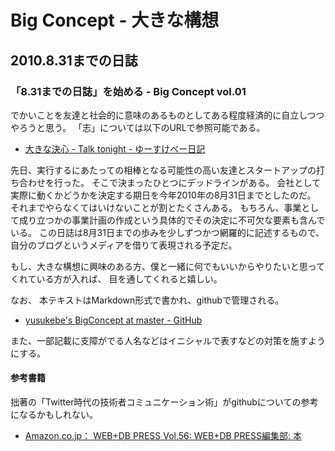 
# Big Concept - 大きな構想

## 2010.8.31までの日誌

### 「8.31までの日誌」を始める - Big Concept vol.01

でかいことを友達と社会的に意味のあるものとしてある程度経済的に自立しつつやろうと思う。
「志」については以下のURLで参照可能である。

- [大きな決心 - Talk tonight - ゆーすけべー日記](http://yusukebe.com/archives/10/05/03/045410.html "大きな決心 - Talk tonight - ゆーすけべー日記")

先日、実行するにあたっての相棒となる可能性の高い友達とスタートアップの打ち合わせを行った。
そこで決まったひとつにデッドラインがある。
会社として実際に動くかどうかを決定する期日を今年2010年の8月31日までとしたのだ。
それまでやらなくてはいけないことが割とたくさんある。
もちろん、事業として成り立つかの事業計画の作成という具体的でその決定に不可欠な要素も含んでいる。
この日誌は8月31日までの歩みを少しずつかつ網羅的に記述するもので、
自分のブログというメディアを借りて表現される予定だ。

もし、大きな構想に興味のある方、僕と一緒に何でもいいからやりたいと思ってくれている方が入れば、
目を通してくれると嬉しい。

なお、
本テキストはMarkdown形式で書かれ、githubで管理される。

- [yusukebe's BigConcept at master - GitHub](http://github.com/yusukebe/BigConcept "yusukebe's BigConcept at master - GitHub")

また、一部記載に支障がでる人名などはイニシャルで表すなどの対策を施すようにする。

#### 参考書籍

拙著の「Twitter時代の技術者コミュニケーション術」がgithubについての参考になるかもしれない。

- [Amazon.co.jp： WEB+DB PRESS Vol.56: WEB+DB PRESS編集部: 本](http://www.amazon.co.jp/dp/4774142107/kamawada-22 "Amazon.co.jp： WEB+DB PRESS Vol.56: WEB+DB PRESS編集部: 本")
